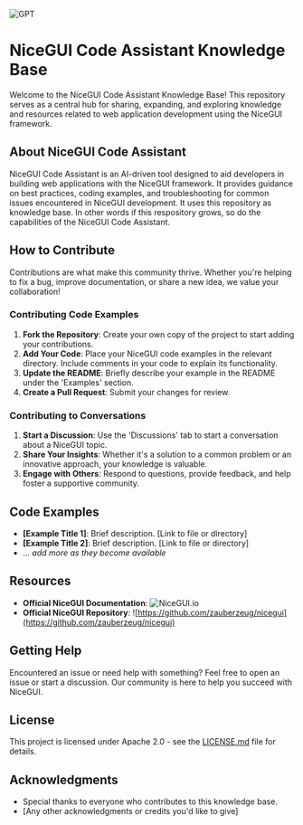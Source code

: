 ![GPT](https://files.oaiusercontent.com/file-bCIhKRmfRo4qZyS6ybWIALwH?se=2123-10-18T19%3A57%3A46Z&sp=r&sv=2021-08-06&sr=b&rscc=max-age%3D31536000%2C%20immutable&rscd=attachment%3B%20filename%3D27af2028-cffc-42cc-a51d-fe99bc66ec71.png&sig=iXZ4hi0Bh/aRBesaZBzBp1%2BJkD21i9EaiaK6NjCEVTM%3D)

# NiceGUI Code Assistant Knowledge Base

Welcome to the NiceGUI Code Assistant Knowledge Base! This repository serves as a central hub for sharing, expanding, and exploring knowledge and resources related to web application development using the NiceGUI framework.

## About NiceGUI Code Assistant

NiceGUI Code Assistant is an AI-driven tool designed to aid developers in building web applications with the NiceGUI framework. It provides guidance on best practices, coding examples, and troubleshooting for common issues encountered in NiceGUI development. It uses this repository as knowledge base. In other words if this respository grows, so do the capabilities of the NiceGUI Code Assistant.

## How to Contribute

Contributions are what make this community thrive. Whether you're helping to fix a bug, improve documentation, or share a new idea, we value your collaboration!

### Contributing Code Examples

1. **Fork the Repository**: Create your own copy of the project to start adding your contributions.
2. **Add Your Code**: Place your NiceGUI code examples in the relevant directory. Include comments in your code to explain its functionality.
3. **Update the README**: Briefly describe your example in the README under the 'Examples' section.
4. **Create a Pull Request**: Submit your changes for review.

### Contributing to Conversations

1. **Start a Discussion**: Use the 'Discussions' tab to start a conversation about a NiceGUI topic.
2. **Share Your Insights**: Whether it's a solution to a common problem or an innovative approach, your knowledge is valuable.
3. **Engage with Others**: Respond to questions, provide feedback, and help foster a supportive community.

## Code Examples

- **[Example Title 1]**: Brief description. [Link to file or directory]
- **[Example Title 2]**: Brief description. [Link to file or directory]
- ... _add more as they become available_

## Resources

- **Official NiceGUI Documentation**: ![NiceGUI.io](https://nicegui.io)
- **Official NiceGUI Repository**: ![https://github.com/zauberzeug/nicegui](https://github.com/zauberzeug/nicegui)

## Getting Help

Encountered an issue or need help with something? Feel free to open an issue or start a discussion. Our community is here to help you succeed with NiceGUI.

## License

This project is licensed under Apache 2.0 - see the [LICENSE.md](LICENSE.md) file for details.

## Acknowledgments

- Special thanks to everyone who contributes to this knowledge base.
- [Any other acknowledgments or credits you'd like to give]

